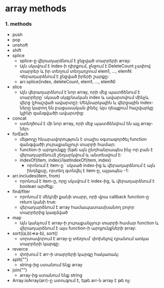 # array methods

### 1. methods

- push
- pop
- unshoft
- shift
- splice
  - splice-ը վերադարձնում է ջնջված տարրերի array:
  - Այն սկսվում է index-ի դիրքում, ջնջում է DeleteCount չափով տարրեր և իր տեղում տեղադրում elem1, ..., elemN: Վերադարձնում է ջնջված իրերի շարքը:
  - arr.splice(index, deleteCount, elem1, ..., elemN)
- slice
  - Այն վերադարձնում է նոր array, որի մեջ պատճենում է տարրերը՝ սկսած սկզբնական index և ավարտվում մինչև վերջ (չհաշված ավարտը): Մեկնարկային և վերջային index-ները կարող են բացասական լինել: Այս դեպքում հաշվարկը կլինի զանգվածի ավարտից:
- concat
  - ստեղծում է մի նոր array, որի մեջ պատճենվում են այլ array-ներ։
- forEach
  - մեթոդը հնարավորություն է տալիս օգտագործել function զանգվածի յուրաքանչյուր տարրի համար:
  - function-ի արդյունքը (եթե այն ընդհանրապես ինչ-որ բան է վերադարձնում) չեղարկվում և անտեսվում է:
  - indexOf(item, index)/lastIndexOf(item, index)
    - որոնում է item-ը ՝ սկսած index-ից և վերադարձնում է այն ինդեքսը, որտեղ գտնվել է item-ը, այլապես -1:
- arr.includes(item, from)
  - որոնում է item-ը, որը սկսվում է index-ից, և վերադարձնում է boolean արժեք:
- find/fiter
  - որոնում է մեկ/մի քանի տարր, որի վրա callback function-ը return կանի true:
  - վերադարձնում է array համապատասխանող բոլոր տարրերից կազմված
- map
  - Այն կանչում է array-ի յուրաքանչյուր տարրի համար function և վերադարձնում է այս function-ի արդյունքների array:
- sort((a,b)=>a-b), sort()
  - սորտավորում է array-ը տեղում՝ փոխելով դրանում առկա տարրերի կարգը:
- reverce
  - փոխում է arr-ի տարրերի կարգը հակառակ:
- split("")
  - string-ից ստանում ենք array
- join("")
  - array-ից ստանում ենք string
- Array.isArray(arr)-ը ստուգում է, եթե arr-ն array է թե ոչ:
